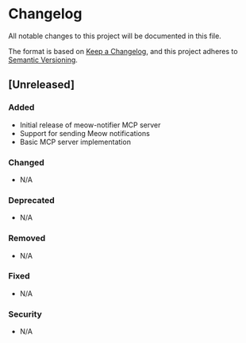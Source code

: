 # Changelog

All notable changes to this project will be documented in this file.

The format is based on [Keep a Changelog](https://keepachangelog.com/en/1.0.0/),
and this project adheres to [Semantic Versioning](https://semver.org/spec/v2.0.0.html).

## [Unreleased]

### Added
- Initial release of meow-notifier MCP server
- Support for sending Meow notifications
- Basic MCP server implementation

### Changed
- N/A

### Deprecated
- N/A

### Removed
- N/A

### Fixed
- N/A

### Security
- N/A